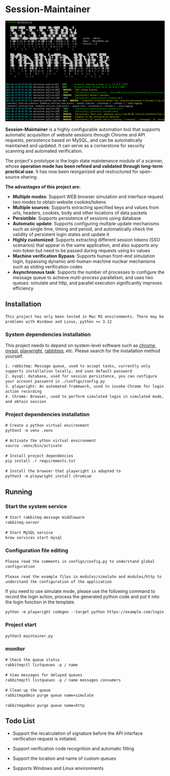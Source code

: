 # Session-Maintainer


![usage_display](./images/usage_display.png)


**Session-Maintainer** is a highly configurable automation tool that supports automatic acquisition of website sessions through Chrome and API requests, persistence based on MySQL, and can be automatically maintained and updated. It can serve as a cornerstone for security scanning and automated verification.

The project's prototype is the login state maintenance module of a scanner, whose **operation mode has been refined and validated through long-term practical use**. It has now been reorganized and restructured for open-source sharing.

**The advantages of this project are:**

- **Multiple modes**: Support WEB browser simulation and interface request two modes to obtain website cookies/tokens
- **Multiple sources**: Supports extracting specified keys and values from urls, headers, cookies, body and other locations of data packets
- **Persistible**: Supports persistence of sessions using database
- **Automatic update**: Supports configuring multiple update mechanisms such as single time, timing and period, and automatically check the validity of persistent login states and update it
- **Highly customized**: Supports extracting different session tokens (SSO scenarios) that appear in the same application, and also supports any non-token but need to be passed during requests using kv values
- **Machine verification Bypass**: Supports human front-end simulation login, bypassing dynamic anti-human-machine nuclear mechanisms such as sliding verification codes
- **Asynchronous task**: Supports the number of processes to configure the message queue to achieve multi-process parallelism, and uses two queues: simulate and http, and parallel execution significantly improves efficiency



## Installation

```
This project has only been tested in Mac M1 environments. There may be problems with Windows and Linux, python >= 3.12
``` 

### System dependencies installation 

This project needs to depend on system-level software such as [chrome](https://www.google.com/chrome/), [mysql](https://www.mysql.com/), [playwright](https://playwright.dev/), [rabbitmq](https://www.rabbitmq.com/), etc. Please search for the installation method yourself.

```
1. rabbitmq: Message queue, used to accept tasks, currently only supports installation locally, and uses default password
2. mysql: database, used for session persistence, you can configure your account password in ./configs/config.py
3. playwright: An automated framework, used to invoke Chrome for login action recording
4. Chrome: Browser, used to perform simulated login in simulated mode, and obtain session
```

### Project dependencies installation

```
# Create a python virtual environment
python3 -m venv .venv

# Activate the ython virtual environment
source .venv/bin/activate

# Install project dependencies
pip install -r requirements.txt

# Install the browser that playwright is adapted to
python3 -m playwright install chromium
```


## Running

### Start the system service

```
# Start rabbitmq message middleware
rabbitmq-server

# Start MySQL service
brew services start mysql
```

### Configuration file editing

```
Please read the comments in configs/config.py to understand global configuration

Please read the example files in modules/simulate and modules/http to understand the configuration of the application
```

If you need to use simulate mode, please use the following command to record the login action, process the generated python code and put it into the login function in the template.

```
python -m playwright codegen --target python https://example.com/login
```

### Project start

```
python3 maintainer.py
```

### monitor

```
# Check the queue status
rabbitmqctl listqueues -p / name

# View messages for delayed queues
rabbitmqctl listqueues -p / name messages consumers

# Clean up the queue
rabbitmqadmin purge queue name=simulate

rabbitmqadmin purge queue name=http
```


## Todo List

- Support the recalculation of signature before the API interface verification request is initiated.

- Support verification code recognition and automatic filling

- Support the location and name of custom queues

- Supports Windows and Linux environments
